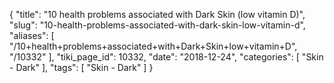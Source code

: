 {
    "title": "10 health problems associated with Dark Skin (low vitamin D)",
    "slug": "10-health-problems-associated-with-dark-skin-low-vitamin-d",
    "aliases": [
        "/10+health+problems+associated+with+Dark+Skin+low+vitamin+D",
        "/10332"
    ],
    "tiki_page_id": 10332,
    "date": "2018-12-24",
    "categories": [
        "Skin - Dark"
    ],
    "tags": [
        "Skin - Dark"
    ]
}